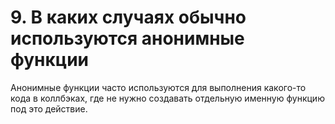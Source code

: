 # 9. В каких случаях обычно используются анонимные функции

Анонимные функции часто используются для выполнения какого-то кода в коллбэках, где не нужно создавать отдельную именную функцию под это действие.

